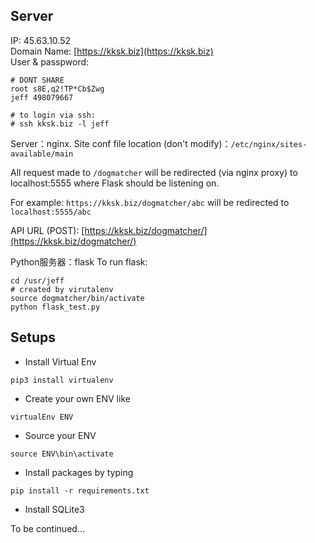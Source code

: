 ## Server

IP: 45.63.10.52  
Domain Name: [https://kksk.biz](https://kksk.biz)  
User & passpword:

```
# DONT SHARE
root s8E,q2!TP*Cb$Zwg
jeff 498079667

# to login via ssh:
# ssh kksk.biz -l jeff
```

Server：nginx. Site conf file location (don't modify)：`/etc/nginx/sites-available/main`  

All request made to `/dogmatcher` will be redirected (via nginx proxy) to localhost:5555 where Flask should be listening on.   

For example: `https://kksk.biz/dogmatcher/abc` will be redirected to `localhost:5555/abc`


API URL (POST): [https://kksk.biz/dogmatcher/](https://kksk.biz/dogmatcher/)

Python服务器：flask
To run flask:

```
cd /usr/jeff
# created by virutalenv
source dogmatcher/bin/activate
python flask_test.py
```

## Setups

* Install Virtual Env
```
pip3 install virtualenv 
```

* Create your own ENV like
```
virtualEnv ENV
```

* Source your ENV
```
source ENV\bin\activate
```

* Install packages by typing
```
pip install -r requirements.txt
```

* Install SQLite3

To be continued...
